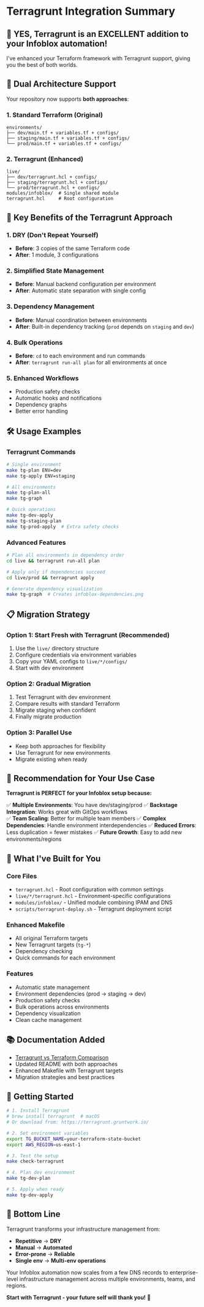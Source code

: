 # Terragrunt Integration Summary

## 🎯 **YES, Terragrunt is an EXCELLENT addition to your Infoblox automation!**

I've enhanced your Terraform framework with Terragrunt support, giving you the best of both worlds.

## 🔄 **Dual Architecture Support**

Your repository now supports **both approaches**:

### 1. **Standard Terraform** (Original)
```
environments/
├── dev/main.tf + variables.tf + configs/
├── staging/main.tf + variables.tf + configs/
└── prod/main.tf + variables.tf + configs/
```

### 2. **Terragrunt** (Enhanced)
```
live/
├── dev/terragrunt.hcl + configs/
├── staging/terragrunt.hcl + configs/
└── prod/terragrunt.hcl + configs/
modules/infoblox/  # Single shared module
terragrunt.hcl     # Root configuration
```

## 🚀 **Key Benefits of the Terragrunt Approach**

### **1. DRY (Don't Repeat Yourself)**
- **Before**: 3 copies of the same Terraform code
- **After**: 1 module, 3 configurations

### **2. Simplified State Management**
- **Before**: Manual backend configuration per environment
- **After**: Automatic state separation with single config

### **3. Dependency Management**
- **Before**: Manual coordination between environments
- **After**: Built-in dependency tracking (`prod` depends on `staging` and `dev`)

### **4. Bulk Operations**
- **Before**: `cd` to each environment and run commands
- **After**: `terragrunt run-all plan` for all environments at once

### **5. Enhanced Workflows**
- Production safety checks
- Automatic hooks and notifications
- Dependency graphs
- Better error handling

## 🛠 **Usage Examples**

### Terragrunt Commands
```bash
# Single environment
make tg-plan ENV=dev
make tg-apply ENV=staging

# All environments
make tg-plan-all
make tg-graph

# Quick operations
make tg-dev-apply
make tg-staging-plan
make tg-prod-apply  # Extra safety checks
```

### Advanced Features
```bash
# Plan all environments in dependency order
cd live && terragrunt run-all plan

# Apply only if dependencies succeed
cd live/prod && terragrunt apply

# Generate dependency visualization
make tg-graph  # Creates infoblox-dependencies.png
```

## 📋 **Migration Strategy**

### **Option 1: Start Fresh with Terragrunt (Recommended)**
1. Use the `live/` directory structure
2. Configure credentials via environment variables
3. Copy your YAML configs to `live/*/configs/`
4. Start with dev environment

### **Option 2: Gradual Migration**
1. Test Terragrunt with dev environment
2. Compare results with standard Terraform
3. Migrate staging when confident
4. Finally migrate production

### **Option 3: Parallel Use**
- Keep both approaches for flexibility
- Use Terragrunt for new environments
- Migrate existing when ready

## 🎯 **Recommendation for Your Use Case**

**Terragrunt is PERFECT for your Infoblox setup because:**

✅ **Multiple Environments**: You have dev/staging/prod
✅ **Backstage Integration**: Works great with GitOps workflows  
✅ **Team Scaling**: Better for multiple team members
✅ **Complex Dependencies**: Handle environment interdependencies
✅ **Reduced Errors**: Less duplication = fewer mistakes
✅ **Future Growth**: Easy to add new environments/regions

## 🔧 **What I've Built for You**

### **Core Files**
- `terragrunt.hcl` - Root configuration with common settings
- `live/*/terragrunt.hcl` - Environment-specific configurations
- `modules/infoblox/` - Unified module combining IPAM and DNS
- `scripts/terragrunt-deploy.sh` - Terragrunt deployment script

### **Enhanced Makefile**
- All original Terraform targets
- New Terragrunt targets (`tg-*`)
- Dependency checking
- Quick commands for each environment

### **Features**
- Automatic state management
- Environment dependencies (prod → staging → dev)
- Production safety checks
- Bulk operations across environments
- Dependency visualization
- Clean cache management

## 📚 **Documentation Added**

- [Terragrunt vs Terraform Comparison](docs/terragrunt-comparison.md)
- Updated README with both approaches
- Enhanced Makefile with Terragrunt targets
- Migration strategies and best practices

## 🚦 **Getting Started**

```bash
# 1. Install Terragrunt
# brew install terragrunt  # macOS
# Or download from: https://terragrunt.gruntwork.io/

# 2. Set environment variables
export TG_BUCKET_NAME=your-terraform-state-bucket
export AWS_REGION=us-east-1

# 3. Test the setup
make check-terragrunt

# 4. Plan dev environment
make tg-dev-plan

# 5. Apply when ready
make tg-dev-apply
```

## 🎉 **Bottom Line**

Terragrunt transforms your infrastructure management from:
- **Repetitive** → **DRY**
- **Manual** → **Automated**  
- **Error-prone** → **Reliable**
- **Single env** → **Multi-env operations**

Your Infoblox automation now scales from a few DNS records to enterprise-level infrastructure management across multiple environments, teams, and regions.

**Start with Terragrunt - your future self will thank you!** 🚀
